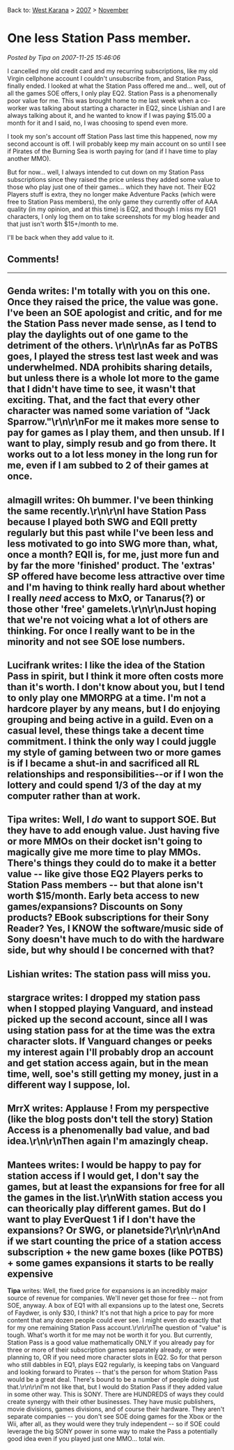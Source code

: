 Back to: [West Karana](/posts/westkarana.md) > [2007](/posts/2007/westkarana.md) > [November](./westkarana.md)
# One less Station Pass member.

*Posted by Tipa on 2007-11-25 15:46:06*

I cancelled my old credit card and my recurring subscriptions, like my old Virgin cellphone account I couldn't unsubscribe from, and Station Pass, finally ended. I looked at what the Station Pass offered me and... well, out of all the games SOE offers, I only play EQ2. Station Pass is a phenomenally poor value for me. This was brought home to me last week when a co-worker was talking about starting a character in EQ2, since Lishian and I are always talking about it, and he wanted to know if I was paying $15.00 a month for it and I said, no, I was choosing to spend even more.

I took my son's account off Station Pass last time this happened, now my second account is off. I will probably keep my main account on so until I see if Pirates of the Burning Sea is worth paying for (and if I have time to play another MMO).

But for now... well, I always intended to cut down on my Station Pass subscriptions since they raised the price unless they added some value to those who play just one of their games... which they have not. Their EQ2 Players stuff is extra, they no longer make Adventure Packs (which were free to Station Pass members), the only game they currently offer of AAA quality (in my opinion, and at this time) is EQ2, and though I miss my EQ1 characters, I only log them on to take screenshots for my blog header and that just isn't worth $15+/month to me.

I'll be back when they add value to it.

## Comments!
---
**Genda** writes: I'm totally with you on this one.  Once they raised the price, the value was gone.  I've been an SOE apologist and critic, and for me the Station Pass never made sense, as I tend to play the daylights out of one game to the detriment of the others.  \r\n\r\nAs far as PoTBS goes, I played the stress test last week and was underwhelmed.  NDA prohibits sharing details, but unless there is a whole lot more to the game that I didn't have time to see, it wasn't that exciting.  That, and the fact that every other character was named some variation of "Jack Sparrow."\r\n\r\nFor me it makes more sense to pay for games as I play them, and then unsub.  If I want to play, simply resub and go from there.  It works out to a lot less money in the long run for me, even if I am subbed to 2 of their games at once.
---
**almagill** writes: Oh bummer. I've been thinking the same recently.\r\n\r\nI have Station Pass because I played both SWG and EQII pretty regularly but this past while I've been less and less motivated to go into SWG more than, what, once a month?  EQII is, for me, just more fun and by far the more 'finished' product.  The 'extras' SP offered have become less attractive over time and I'm having to think really hard about whether I really *need* access to MxO, or Tanarus(?) or those other 'free' gamelets.\r\n\r\nJust hoping that we're not voicing what a lot of others are thinking. For once I really want to be in the minority and not see SOE lose numbers.
---
**Lucifrank** writes: I like the idea of the Station Pass in spirit, but I think it more often costs more than it's worth. I don't know about you, but I tend to only play one MMORPG at a time. I'm not a hardcore player by any means, but I do enjoying grouping and being active in a guild. Even on a casual level, these things take a decent time commitment. I think the only way I could juggle my style of gaming between two or more games is if I became a shut-in and sacrificed all RL relationships and responsibilities--or if I won the lottery and could spend 1/3 of the day at my computer rather than at work.
---
**Tipa** writes: Well, I *do* want to support SOE. But they have to add enough value. Just having five or more MMOs on their docket isn't going to magically give me more time to play MMOs. There's things they could do to make it a better value -- like give those EQ2 Players perks to Station Pass members -- but that alone isn't worth $15/month. Early beta access to new games/expansions? Discounts on Sony products? EBook subscriptions for their Sony Reader? Yes, I KNOW the software/music side of Sony doesn't have much to do with the hardware side, but why should I be concerned with that?
---
**Lishian** writes: The station pass will miss you.
---
**stargrace** writes: I dropped my station pass when I stopped playing Vanguard, and instead picked up the second account, since all I was using station pass for at the time was the extra character slots. If Vanguard changes or peeks my interest again I'll probably drop an account and get station access again, but in the mean time, well, soe's still getting my money, just in a different way I suppose, lol.
---
**MrrX** writes: Applause !    From my perspective (like the blog posts don't tell the story) Station Access is a phenomenally bad value, and bad idea.\r\n\r\nThen again I'm amazingly cheap.
---
**Mantees** writes: I would be happy to pay for station access if I would get, I don't say the games, but at least the expansions for free for all the games in the list.\r\nWith station access you can theorically play different games. But do I want to play EverQuest 1 if I don't have the expansions? Or SWG, or planetside?\r\n\r\nAnd if we start counting the price of a station access subscription + the new game boxes (like POTBS) + some games expansions it starts to be really expensive
---
**Tipa** writes: Well, the fixed price for expansions is an incredibly major source of revenue for companies. We'll never get those for free -- not from SOE, anyway. A box of EQ1 with all expansions up to the latest one, Secrets of Faydwer, is only $30, I think? It's not that high a price to pay for more content that any dozen people could ever see. I might even do exactly that for my one remaining Station Pass account.\r\n\r\nThe question of "value" is tough. What's worth it for me may not be worth it for you. But currently, Station Pass is a good value mathematically ONLY if you already pay for three or more of their subscription games separately already, or were planning to, OR if you need more character slots in EQ2. So for that person who still dabbles in EQ1, plays EQ2 regularly, is keeping tabs on Vanguard and looking forward to Pirates -- that's the person for whom Station Pass would be a great deal. There's bound to be a number of people doing just that.\r\n\r\nI'm not like that, but I would do Station Pass if they added value in some other way. This is SONY. There are HUNDREDS of ways they could create synergy with their other businesses. They have music publishers, movie divisions, games divisions, and of course their hardware. They aren't separate companies -- you don't see SOE doing games for the Xbox or the Wii, after all, as they would were they truly independent -- so if SOE could leverage the big SONY power in some way to make the Pass a potentially good idea even if you played just one MMO... total win.
